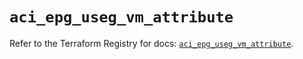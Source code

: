 # `aci_epg_useg_vm_attribute`

Refer to the Terraform Registry for docs: [`aci_epg_useg_vm_attribute`](https://registry.terraform.io/providers/ciscodevnet/aci/2.17.0/docs/resources/epg_useg_vm_attribute).
